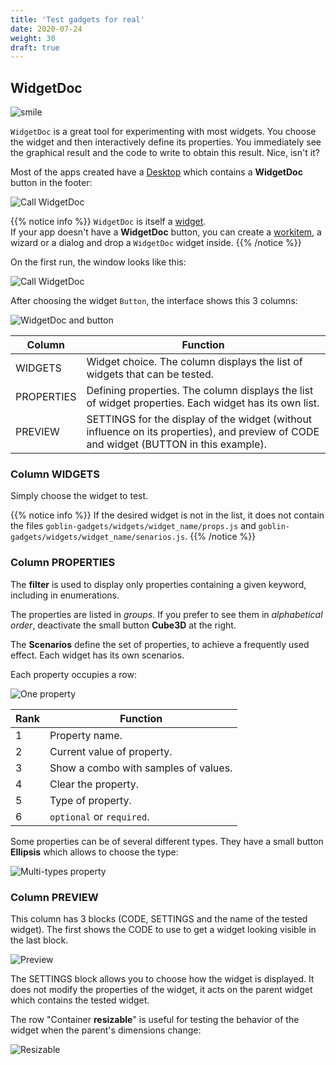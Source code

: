 ```yaml
---
title: 'Test gadgets for real'
date: 2020-07-24
weight: 30
draft: true
---
```


## WidgetDoc

![smile](/img/smile1.png?width=250px)

`WidgetDoc` is a great tool for experimenting with most widgets. You choose the
widget and then interactively define its properties. You immediately see the
graphical result and the code to write to obtain this result. Nice, isn't it?

Most of the apps created have a [Desktop](/goblins/desktop) which contains a
**WidgetDoc** button in the footer:

![Call WidgetDoc](/img/widgetdoc.call.png?width=600px)

{{% notice info %}} `WidgetDoc` is itself a [widget](/goblins/gadgets).  
If your app doesn't have a **WidgetDoc** button, you can create a
[workitem](/goblins/desktop/workitems), a wizard or a dialog and drop a
`WidgetDoc` widget inside. {{% /notice %}}

On the first run, the window looks like this:

![Call WidgetDoc](/img/widgetdoc.run.png)

After choosing the widget `Button`, the interface shows this 3 columns:

![WidgetDoc and button](/img/widgetdoc.button.png)

| Column     | Function                                                                                                                               |
| ---------- | -------------------------------------------------------------------------------------------------------------------------------------- |
| WIDGETS    | Widget choice. The column displays the list of widgets that can be tested.                                                             |
| PROPERTIES | Defining properties. The column displays the list of widget properties. Each widget has its own list.                                  |
| PREVIEW    | SETTINGS for the display of the widget (without influence on its properties), and preview of CODE and widget (BUTTON in this example). |

### Column **WIDGETS**

Simply choose the widget to test.

{{% notice info %}} If the desired widget is not in the list, it does not
contain the files `goblin-gadgets/widgets/widget_name/props.js` and
`goblin-gadgets/widgets/widget_name/senarios.js`. {{% /notice %}}

### Column **PROPERTIES**

The **filter** is used to display only properties containing a given keyword,
including in enumerations.

The properties are listed in _groups_. If you prefer to see them in
_alphabetical order_, deactivate the small button **Cube3D** at the right.

The **Scenarios** define the set of properties, to achieve a frequently used
effect. Each widget has its own scenarios.

Each property occupies a row:

![One property](/img/widgetdoc.property.png?width=800px)

| Rank | Function                             |
| ---- | ------------------------------------ |
| 1    | Property name.                       |
| 2    | Current value of property.           |
| 3    | Show a combo with samples of values. |
| 4    | Clear the property.                  |
| 5    | Type of property.                    |
| 6    | `optional` or `required`.            |

Some properties can be of several different types. They have a small button
**Ellipsis** which allows to choose the type:

![Multi-types property](/img/widgetdoc.types.png?width=500px)

### Column **PREVIEW**

This column has 3 blocks (CODE, SETTINGS and the name of the tested widget). The
first shows the CODE to use to get a widget looking visible in the last block.

![Preview](/img/widgetdoc.preview.png?width=500px)

The SETTINGS block allows you to choose how the widget is displayed. It does not
modify the properties of the widget, it acts on the parent widget which contains
the tested widget.

The row "Container **resizable**" is useful for testing the behavior of the
widget when the parent's dimensions change:

![Resizable](/img/widgetdoc.resizable.png?width=500px)
